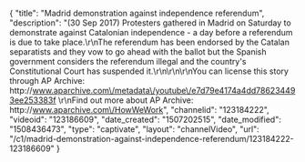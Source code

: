 {
    "title": "Madrid demonstration against independence referendum",
    "description": "(30 Sep 2017) Protesters gathered in Madrid on Saturday to demonstrate against Catalonian independence - a day before a referendum is due to take place.\r\nThe referendum has been endorsed by the Catalan separatists and they vow to go ahead with the ballot but the Spanish government considers the referendum illegal and the country's Constitutional Court has suspended it.\r\n\r\n\r\nYou can license this story through AP Archive: http:\/\/www.aparchive.com\/metadata\/youtube\/e7d79e4174a4dd786234493ee253383f \r\nFind out more about AP Archive: http:\/\/www.aparchive.com\/HowWeWork",
    "channelid": "123184222",
    "videoid": "123186609",
    "date_created": "1507202515",
    "date_modified": "1508436473",
    "type": "captivate",
    "layout": "channelVideo",
    "url": "\/c1\/madrid-demonstration-against-independence-referendum\/123184222-123186609"
}